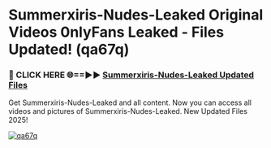 # Summerxiris-Nudes-Leaked Original Videos 0nlyFans Leaked - Files Updated! (qa67q)

<h3>🔴 CLICK HERE 🌐==►► <a href="https://tinyurl.com/yc6ubb5a" rel="nofollow">Summerxiris-Nudes-Leaked Updated Files</a></h3>

Get Summerxiris-Nudes-Leaked and all content. Now you can access all videos and pictures of Summerxiris-Nudes-Leaked. New Updated Files 2025!

[![qa67q](https://i.imgur.com/7eu0CRL.gif)](https://tinyurl.com/yc6ubb5a)
